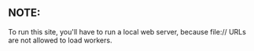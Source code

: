 ## NOTE:
To run this site, you'll have to run a local web server, because file:// URLs are not allowed to load workers.
